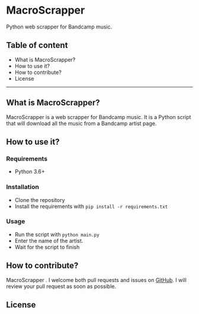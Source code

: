 # **MacroScrapper**

Python web scrapper for Bandcamp music.

## Table of content

* What is MacroScrapper?
* How to use it?
* How to contribute?
* License

---

## What is MacroScrapper?

MacroScrapper is a web scrapper for Bandcamp music. It is a Python script that will download all the music from a Bandcamp artist page.

## How to use it?

### Requirements

* Python 3.6+

### Installation

* Clone the repository
* Install the requirements with `pip install -r requirements.txt`

### Usage

* Run the script with `python main.py`
* Enter the name of the artist.
* Wait for the script to finish

## How to contribute?

MacroScrapper . I welcome both pull requests and issues on [GitHub](https://github.com/LOISGALLAUD/MacroScrapper). I will review your pull request as soon as possible.

## License

